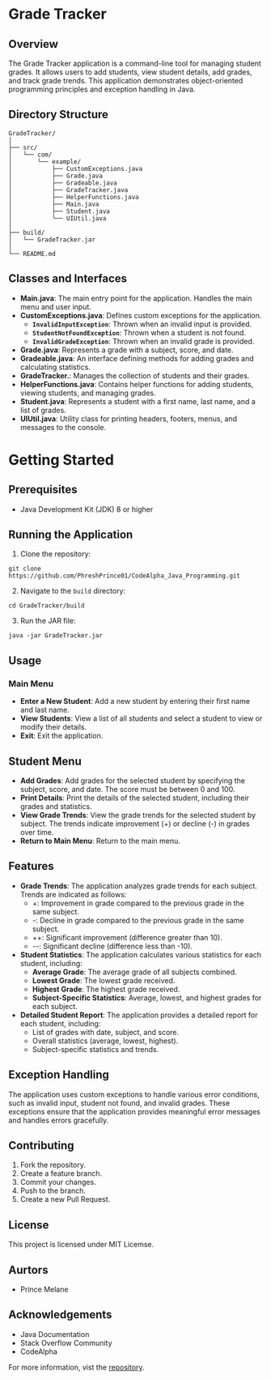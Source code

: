 # **Grade Tracker**

## **Overview**

The Grade Tracker application is a command-line tool for managing student grades. It allows users to add students, view student details, add grades, and track grade trends. This application demonstrates object-oriented programming principles and exception handling in Java.

## **Directory Structure**

```
GradeTracker/
│
├── src/
│   └── com/
│       └── example/
│           ├── CustomExceptions.java
│           ├── Grade.java
│           ├── Gradeable.java
│           ├── GradeTracker.java
│           ├── HelperFunctions.java
│           ├── Main.java
│           ├── Student.java
│           └── UIUtil.java
│
├── build/
│   └── GradeTracker.jar
│
└── README.md
```

## Classes and Interfaces
* **Main.java**: The main entry point for the application. Handles the main menu and user input.
* **CustomExceptions.java**: Defines custom exceptions for the application.
   * **`InvalidInputException`**: Thrown when an invalid input is provided.
   * **`StudentNotFoundException`**: Thrown when a student is not found.
   * **`InvalidGradeException`**: Thrown when an invalid grade is provided.
* **Grade.java**: Represents a grade with a subject, score, and date.
* **Gradeable.java**: An interface defining methods for adding grades and calculating statistics.
* **GradeTracker.**: Manages the collection of students and their grades.
* **HelperFunctions.java**: Contains helper functions for adding students, viewing students, and managing grades.
* **Student.java**: Represents a student with a first name, last name, and a list of grades.
* **UIUtil.java**: Utility class for printing headers, footers, menus, and messages to the console.

# **Getting Started**
## **Prerequisites**
* Java Development Kit (JDK) 8 or higher

## **Running the Application**
1. Clone the repository:
```
git clone https://github.com/PhreshPrince01/CodeAlpha_Java_Programming.git
 ```
2. Navigate to the `build` directory:
```
cd GradeTracker/build
```
3. Run the JAR file:
```
java -jar GradeTracker.jar
```

## **Usage**
### Main Menu
* **Enter a New Student**: Add a new student by entering their first name and last name.
* **View Students**: View a list of all students and select a student to view or modify their details.
* **Exit**: Exit the application.

## Student Menu
* **Add Grades**: Add grades for the selected student by specifying the subject, score, and date. The score must be between 0 and 100.
* **Print Details**: Print the details of the selected student, including their grades and statistics.
* **View Grade Trends**: View the grade trends for the selected student by subject. The trends indicate improvement (+) or decline (-) in grades over time.
* **Return to Main Menu**: Return to the main menu.

## Features
* **Grade Trends**: The application analyzes grade trends for each subject. Trends are indicated as follows:
  * +: Improvement in grade compared to the previous grade in the same subject.
  * -: Decline in grade compared to the previous grade in the same subject.
  * ++: Significant improvement (difference greater than 10).
  * --: Significant decline (difference less than -10).
* **Student Statistics**: The application calculates various statistics for each student, including:
  * **Average Grade**: The average grade of all subjects combined.
  * **Lowest Grade**: The lowest grade received.
  * **Highest Grade**: The highest grade received.
  * **Subject-Specific Statistics**: Average, lowest, and highest grades for each subject.
* **Detailed Student Report**: The application provides a detailed report for each student, including:
  * List of grades with date, subject, and score.
  * Overall statistics (average, lowest, highest).
  * Subject-specific statistics and trends.


 ## **Exception Handling**
The application uses custom exceptions to handle various error conditions, such as invalid input, student not found, and invalid grades. These exceptions ensure that the application provides meaningful error messages and handles errors gracefully.

## **Contributing**
1. Fork the repository.
2. Create a feature branch.
3. Commit your changes.
4. Push to the branch.
5. Create a new Pull Request.

## **License**
This project is licensed under MIT Licemse.

## **Aurtors**
* Prince Melane

## **Acknowledgements**
* Java Documentation
* Stack Overflow Community
* CodeAlpha
 
For more information, vist the [repository](https://github.com/PhreshPrince01/CodeAlpha_Java_Programming.git).
 
